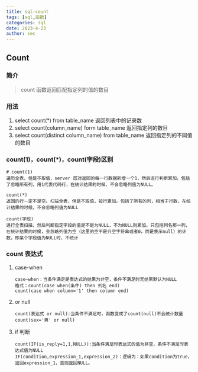 ```yaml
---
title: sql-count
tags: [sql,函数]
categories: sql
date: 2023-4-23
author: sec
---
```


## Count

### 简介

>count 函数返回匹配指定列的值的数目

### 用法

1. select count(*) from table_name  返回列表中的记录数
2. select count(column_name) form table_name 返回指定列的数目
3. select count(distinct column_name) from table_name   返回指定列的不同值的数目

### count(1)，count(*)，count(字段)区别

```
# count(1)
遍历全表，但是不取值，server 层对返回的每一行数据新增一个1，然后进行判断累加。包括了忽略所有列，用1代表代码行，在统计结果的时候，不会忽略列值为NULL。
```

```
count(*)
返回的行一定不是空。扫描全表，但是不取值，按行累加。包括了所有的列，相当于行数，在统计结果的时候，不会忽略列值为NULL
```

```
count(字段)
进行全表扫描，然后判断指定字段的值是不是为NULL，不为NULL则累加。只包括列名那一列，在统计结果的时候，会忽略列值为空（这里的空不是只空字符串或者0，而是表示null）的计数，即某个字段值为NULL时，不统计
```

### count 表达式

1. case-when

   ```
   case—when：当条件满足是表达式的结果为非空，条件不满足时无结果默认为NULL
   格式：count(case when(条件) then 列名 end)
   count(case when column='1' then column end)
   ```

2. or null 

   ```
   count(表达式 or null):当条件不满足时，函数变成了count(null)不会统计数量
   count(sex='男' or null)
   ```

3. if 判断

   ```
   count(IF(is_reply=1,1,NULL)):当条件满足时表达式的值为非空，条件不满足时表达式值为NULL
   IF(condition,expression_1,expression_2)：逻辑为：如果condition为true，返回expression_1，否则返回NULL。
   ```

   